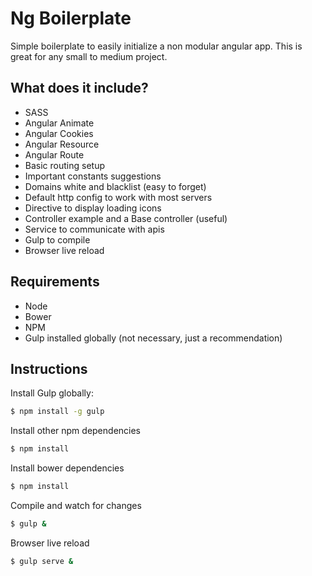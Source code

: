 # Ng Boilerplate
Simple boilerplate to easily initialize a non modular angular app. This is great for any small to medium project.

## What does it include?
- SASS
- Angular Animate
- Angular Cookies
- Angular Resource
- Angular Route
- Basic routing setup
- Important constants suggestions
- Domains white and blacklist (easy to forget)
- Default http config to work with most servers
- Directive to display loading icons
- Controller example and a Base controller (useful)
- Service to communicate with apis
- Gulp to compile
- Browser live reload

## Requirements
- Node
- Bower
- NPM
- Gulp installed globally (not necessary, just a recommendation)

## Instructions
Install Gulp globally:

```sh
$ npm install -g gulp
```

Install other npm dependencies
```sh
$ npm install
```

Install bower dependencies
```sh
$ npm install
```

Compile and watch for changes
```sh
$ gulp &
```

Browser live reload
```sh
$ gulp serve &
```
